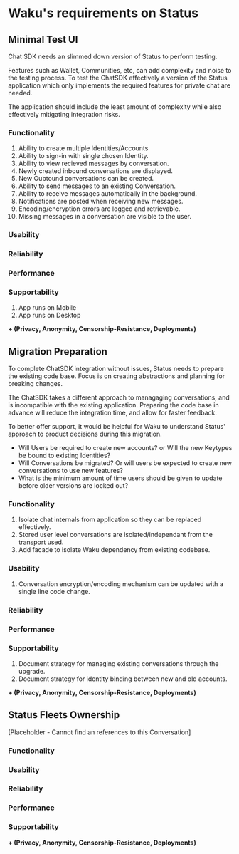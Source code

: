 # Waku's requirements on Status

## Minimal Test UI

Chat SDK needs an slimmed down version of Status to perform testing. 

Features such as Wallet, Communities, etc, can add complexity and noise to the testing process. 
To test the ChatSDK effectively a version of the Status application which only implements the required features for private chat are needed.

The application should include the least amount of complexity while also effectively mitigating integration risks.

### Functionality

1. Ability to create multiple Identities/Accounts
1. Ability to sign-in with single chosen Identity.
1. Ability to view recieved messages by conversation.
1. Newly created inbound conversations are displayed.
1. New Oubtound conversations can be created.
1. Ability to send messages to an existing Conversation.
1. Ability to receive messages automatically in the background.
1. Notifications are posted when receiving new messages.
1. Encoding/encryption errors are logged and retrievable.
1. Missing messages in a conversation are visible to the user. 

### Usability

### Reliability

### Performance

### Supportability

1. App runs on Mobile
1. App runs on Desktop 

**+ (Privacy, Anonymity, Censorship-Resistance, Deployments)**

## Migration Preparation

To complete ChatSDK integration without issues, Status needs to prepare the existing code base. 
Focus is on creating abstractions and planning for breaking changes.

The ChatSDK takes a different approach to managaging conversations, and is incompatible with the existing application. 
Preparing the code base in advance will reduce the integration time, and allow for faster feedback.

 To better offer support, it would be helpful for Waku to understand Status' approach to product decisions during this migration.
- Will Users be required to create new accounts? or Will the new Keytypes be bound to existing Identities?
- Will Conversations be migrated? Or will users be expected to create new conversations to use new features?
- What is the minimum amount of time users should be given to update before older versions are locked out?

### Functionality

1. Isolate chat internals from application so they can be replaced effectively. 
1. Stored user level conversations are isolated/independant from the transport used.
1. Add facade to isolate Waku dependency from existing codebase.

### Usability
1. Conversation encryption/encoding mechanism can be updated with a single line code change.

### Reliability

### Performance

### Supportability

1. Document strategy for managing existing conversations through the upgrade.
1. Document strategy for identity binding between new and old accounts.

**+ (Privacy, Anonymity, Censorship-Resistance, Deployments)**

## Status Fleets Ownership

[Placeholder - Cannot find an references to this Conversation]

### Functionality

### Usability

### Reliability

### Performance

### Supportability

**+ (Privacy, Anonymity, Censorship-Resistance, Deployments)**
